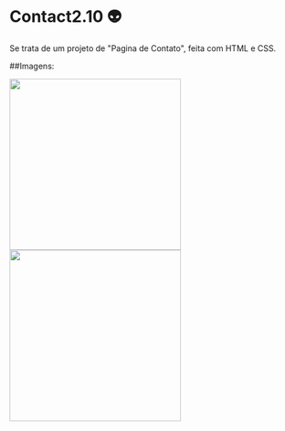 # Contact2.10 👽

Se trata de um projeto de "Pagina de Contato", feita com HTML e CSS.

##Imagens:

<img width="300px" height="300px" src="https://yt3.ggpht.com/FJ6adCbDEn3kSd0TKDqrMxKTxh1TclKMSf9izkIOR4eaRm1NQUTFd6iMCIRl6_SLv2jV2hyNvfFYkA=s584-c-fcrop64=1,00002b70ffffd48f-nd-v1">
<img width="300px" height="300px" src="https://yt3.ggpht.com/0ThSvyQp0m2jjeB-jbT9dnPtPg9SIlRUQYf9NEqgBsJeOYv7JpAWBZb6Y6tnfGDxsXiEJM16BB3PJA=s640-c-fcrop64=1,23bf0000dc40ffff-nd-v1">
